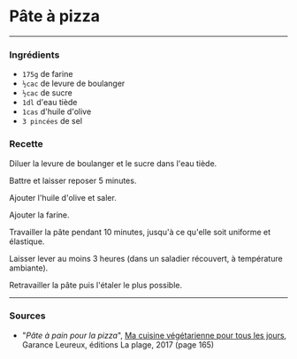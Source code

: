 # Pâte à pizza

---

### Ingrédients

* `175g` de farine
* `½cac` de levure de boulanger
* `½cac` de sucre
* `1dl` d'eau tiède
* `1cas` d'huile d'olive
* `3 pincées` de sel

### Recette

Diluer la levure de boulanger et le sucre dans l'eau tiède.

Battre et laisser reposer 5 minutes.

Ajouter l'huile d'olive et saler.

Ajouter la farine.

Travailler la pâte pendant 10 minutes, jusqu'à ce qu'elle soit uniforme et élastique.

Laisser lever au moins 3 heures (dans un saladier récouvert, à température ambiante).

Retravailler la pâte puis l'étaler le plus possible.

---

### Sources

* "*Pâte à pain pour la pizza*", [Ma cuisine végétarienne pour tous les jours](https://www.laplage.fr/catalogue/ma-cuisine-vegetarienne-pour-tous-les-jours-garance-leureux-2/), Garance Leureux, éditions La plage, 2017 (page 165)
